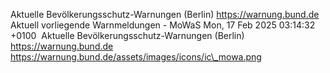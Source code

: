 Aktuelle Bevölkerungsschutz-Warnungen (Berlin) https://warnung.bund.de Aktuell vorliegende Warnmeldungen - MoWaS Mon, 17 Feb 2025 03:14:32 +0100 ![]() Aktuelle Bevölkerungsschutz-Warnungen (Berlin) https://warnung.bund.de https://warnung.bund.de/assets/images/icons/ic\_mowa.png
